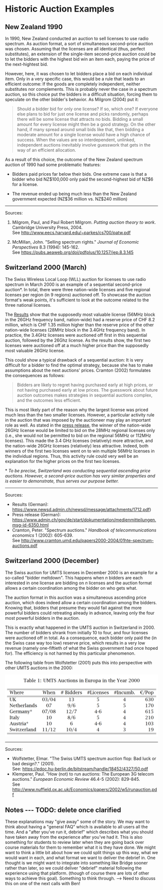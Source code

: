 # Historic Auction Examples

## New Zealand 1990

In 1990, New Zealand conducted an auction to sell licenses to use radio spectrum. As auction format, a sort of simultaneous second-price auction was chosen. Assuming that the licenses are all identical (thus, perfect substitutes), an extension of the single-item second-price auction could be to let the bidders with the highest bid win an item each, paying the price of the next-hightest bid.

However, here, it was chosen to let bidders place a bid on each individual item. Only in a very specific case, this would be a rule that leads to an efficient outcome: If the goods are completely independent, neither substitutes nor complements. This is probably never the case in a spectrum auction, so this choice put the bidders in a difficult situation, forcing them to speculate on the other bidder's behavior. As Milgrom (2004) put it:

> Should a bidder bid for only one license? If so, which one? If everyone else plans to bid for just one license and picks randomly, perhaps there will be some license that attracts no bids. Bidding a small amount for every license might then be a good strategy. On the other hand, if many spread around small bids like that, then bidding a moderate amount for a single license would have a high chance of success. When the values are so interdependent, unlinked, independent auctions inevitably involve guesswork that gets in the way of an efficient allocation.

As a result of this choice, the outcome of the New Zealand spectrum auction of 1990 had some problematic features:

- Bidders paid prices far below their bids. One extreme case is that a bidder who bid NZ\$100,000 only paid the second-highest bid of NZ\$6 for a license.

- The revenue ended up being much less than the New Zealand government expected (NZ\$36 million vs. NZ\$240 million)

---

Sources:

1. Milgrom, Paul, and Paul Robert Milgrom. _Putting auction theory to work_. Cambridge University Press, 2004.\
   See <http://www.eecs.harvard.edu/~parkes/cs700/patw.pdf>

2. McMillan, John. "Selling spectrum rights." _Journal of Economic Perspectives_ 8.3 (1994): 145-162.\
   See <https://pubs.aeaweb.org/doi/pdfplus/10.1257/jep.8.3.145>

## Switzerland 2000 (March)

The Swiss Wireless Local Loop (WLL) auction for licenses to use radio spectrum in March 2000 is an example of a sequential second-price auction\*. In total, there were three nation-wide licenses and five regional licenses per region (in 9 regions) auctioned off. To showcase the auction format's weak points, it's sufficient to look at the outcome related to the three national licenses.

The [Results](https://www.newsd.admin.ch/newsd/message/attachments/1712.pdf) show that the supposedly most valuable license (56MHz block in the 26GHz frequency band, nation-wide) had a reserve price of CHF 8.2 million, which is CHF 1.35 million higher than the reserve price of the other nation-wide licenses (28MHz block in the 3.4GHz frequency band).
In practice, the 3.4GHz licenses were auctioned off first in this sequential auction, followed by the 26Ghz license. As the results show, the first two licenses were auctioned off at a much higher price than the supposedly most valuable 26GHz license.

This could show a typical drawback of a sequential auction: It is very difficult for a bidder to find the optimal strategy, because she has to make assumptions about the next auctions' prices. Cramton (2002) formulates the consequences as follows:

> Bidders are likely to regret having purchased early at high prices, or not having purchased early at low prices. The guesswork about future auction outcomes makes strategies in sequential auctions complex, and the outcomes less efficient.

This is most likely part of the reason why the largest license was priced much less than the two smaller licenses. However, a particular activity rule in the auction that was imposed by the auctioneer may play an important role as well. As stated in the [press release](https://www.admin.ch/gov/de/start/dokumentation/medienmitteilungen.msg-id-6350.html), the winner of the nation-wide 26GHz license would be limited to bid on the 28MHz regional licenses only (i.e., she would not be permitted to bid on the regional 56MHz or 112MHz licenses). This made the 3.4 GHz licenses (relatively) more attractive, and the nation-wide 26GHz licenses (relatively) less attractive. Indeed, both winners of the first two licenses went on to win multiple 56MHz licenses in the individual regions. Thus, this activity rule could very well be an explanation for the higher prices on the first two licenses.

\* _To be precise, Switzerland was conducting sequential ascending price auctions. However, a second-price auction has very similar properties and is easier to demonstrate, thus serves our purpose better._

---

Sources:

- Results (German): <https://www.newsd.admin.ch/newsd/message/attachments/1712.pdf>)
- Press release (German): <https://www.admin.ch/gov/de/start/dokumentation/medienmitteilungen.msg-id-6350.html>
- Cramton, Peter. "Spectrum auctions." _Handbook of telecommunications economics_ 1 (2002): 605-639.\
  See <http://www.cramton.umd.edu/papers2000-2004/01hte-spectrum-auctions.pdf>

## Switzerland 2000 (December)

The Swiss auction for UMTS licenses in December 2000 is an example for a so-called "bidder meltdown". This happens when _n_ bidders are each interested in one license are bidding on _n_ licenses and the auction format allows a certain coordination among the bidder on who gets what.

The auction format in this auction was a simultaneous ascending price auction, which does indeed allow a certain coordination among the bidders. Knowing that, bidders that presume they would fail against the more powerful bidders could retreating already in advance, leaving only the four most powerful bidders in the auction.

This is exactly what happened in the UMTS auction in Switzerland in 2000. The number of bidders shrank from initially 10 to four, and four licenses were auctioned off in total. As a consequence, each bidder only paid the (in the Swiss case way too low) reserve price, which results in a very low revenue (namely one-fiftieth of what the Swiss government had once hoped for). The efficiency is not harmed by this particular phenomenon.

The following table from Wolfstetter (2001) puts this into perspective with other UMTS auctions in the 2000:

![Bidder Meltdown Table (Wolfstetter (2001))](media/bidder-meltdown.png ':size=500')

---

Sources:

- Wolfstetter, Elmar. "The Swiss UMTS spectrum auction flop: Bad luck or bad design?." (2001).\
  See: <https://edoc.hu-berlin.de/bitstream/handle/18452/4327/50.pdf>
- Klemperer, Paul. "How (not) to run auctions: The European 3G telecom auctions." _European Economic Review_ 46.4-5 (2002): 829-845.\
  See <http://www.nuffield.ox.ac.uk/Economics/papers/2002/w5/runauction.pdf>

## Notes --- TODO: delete once clarified

These explanations may "give away" some of the story. We may want to think about having a "general FAQ" which is available to all users all the time. And a "after you've run it, debrief" which describes what you should have taken away from the experience after you've had it. This is also something for students to review later when they are going back over course materials for them to remember what it is they have done. We might want to think a little bit about how we could split things up this way, what we would want in each, and what format we want to deliver the debrief in. One thought is we might want to integrate into something like Bridge sooner rather than later, so we could deliver "debrief" material following the experience using that platform. (though of course there are lots of other ways to achieve this goal). Something to think through. --> Need to discuss this on one of the next calls with Ben!
